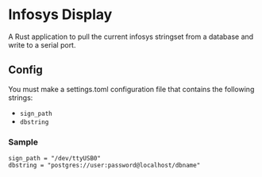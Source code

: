 Infosys Display
===============

A Rust application to pull the current infosys stringset from a database and
write to a serial port.

## Config
You must make a settings.toml configuration file that contains the following
strings:
* `sign_path`
* `dbstring`

### Sample
```
sign_path = "/dev/ttyUSB0"
dbstring = "postgres://user:password@localhost/dbname"
```
